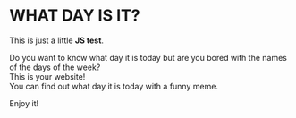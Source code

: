 # WHAT DAY IS IT?

This is just a little **JS test**.

Do you want to know what day it is today but are you bored with the names of the days of the week?\
This is your website!\
You can find out what day it is today with a funny meme.


Enjoy it!